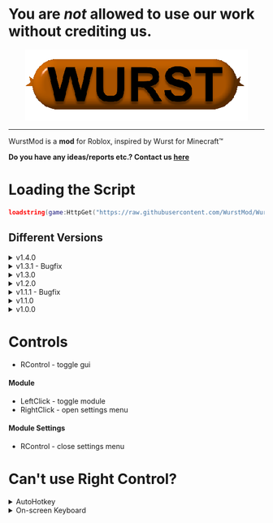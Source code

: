 # You are **_not_** allowed to use our work without crediting us.

<div align="center">
    <img src="https://raw.githubusercontent.com/WurstMod/Wurst/dev/wurst.png" />
</div>

----

WurstMod is a **mod** for Roblox, inspired by Wurst for Minecraft™

**Do you have any ideas/reports etc.? Contact us [here](https://github.com/WurstMod/Wurst/issues/new)**

# Loading the Script
```lua
loadstring(game:HttpGet("https://raw.githubusercontent.com/WurstMod/Wurst/dev/script.lua"))
```
## Different Versions
<details>
  <summary>v1.4.0</summary>
  
  ```lua
  loadstring(game:HttpGet("https://raw.githubusercontent.com/WurstMod/Wurst/c58d2cbd38919be1fdf2affbf2c19c0f2c8816c6/script.lua"))
  ```
</details>

<details>
  <summary>v1.3.1 - Bugfix</summary>
  
  ```lua
  loadstring(game:HttpGet("https://raw.githubusercontent.com/WurstMod/Wurst/1920c229962b8ac8223443a52fa96cfa97b73763/script.lua"))
  ```
</details>

<details>
  <summary>v1.3.0</summary>
  
  ```lua
  loadstring(game:HttpGet("https://raw.githubusercontent.com/WurstMod/Wurst/6fc5bce93ec40eb39fa9143f91208e27cf8e48ff/script.lua"))
  ```
</details>

<details>
  <summary>v1.2.0</summary>
  
  ```lua
  loadstring(game:HttpGet("https://raw.githubusercontent.com/WurstMod/Wurst/888de07de19997016a74d0a5261717dd206247b1/script.lua"))
  ```
</details>

<details>
  <summary>v1.1.1 - Bugfix</summary>
  
  ```lua
  loadstring(game:HttpGet("https://raw.githubusercontent.com/WurstMod/Wurst/8960d22a5e608b2abdc2c5fe0ba017d3efd963a9/script.lua"))
  ```
</details>

<details>
  <summary>v1.1.0</summary>
  
  ```lua
  loadstring(game:HttpGet("https://raw.githubusercontent.com/WurstMod/Wurst/b0dc3976144fe7f578cb014a31838776ae3fc366/script.lua"))
  ```
</details>

<details>
  <summary>v1.0.0</summary>
    
  ```lua
  loadstring(game:HttpGet("https://raw.githubusercontent.com/WurstMod/Wurst/a85302b2332b8872f01d14d804f1d74a90b8e0a1/script.lua"))
  ```
</details>

# Controls
- RControl - toggle gui
#### Module
- LeftClick - toggle module
- RightClick - open settings menu
#### Module Settings
- RControl - close settings menu

# Can't use Right Control?
<details>
  <summary>AutoHotkey</summary>
  
  You can use programs like [AutoHotkey](https://www.autohotkey.com) or [AutoIt](https://www.autoitscript.com/site/), to rebind Right Control to a different key
</details>

<details>
  <summary>On-screen Keyboard</summary>
  
  You can also use an on-screen keyboard, which allows you to press keys just by clicking on them.
</details>
